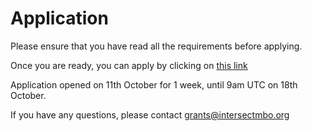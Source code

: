 # Application

Please ensure that you have read all the requirements before applying.

Once you are ready, you can apply by clicking on [this link](https://share-eu1.hsforms.com/1bOSWaVwkRK67upPqOEe1OQqare0)

Application opened on 11th October for 1 week, until 9am UTC on 18th October.&#x20;

If you have any questions, please contact grants@intersectmbo.org
